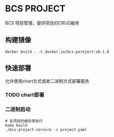 # BCS PROJECT

BCS 项目管理，提供项目的CRUD服务

## 构建镜像
```
docker build . -t docker.io/bcs-poroject:v0.1.0
```
## 快速部署
允许使用chart方式或者二进制方式部署服务


### TODO chart部署

### 二进制启动

```
# 在项目的根目录执行
make build
./bcs-project-service -c project.yaml
```
